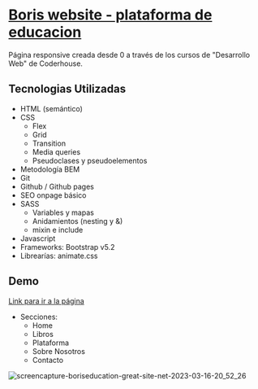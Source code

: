 # [Boris website - plataforma de educacion](boriseducation.great-site.net/)

Página responsive creada desde 0 a través de los cursos de "Desarrollo Web" de Coderhouse. 


## Tecnologias Utilizadas
- HTML (semántico)
- CSS
  - Flex
  - Grid
  - Transition
  - Media queries
  - Pseudoclases y pseudoelementos
- Metodología BEM
- Git
- Github / Github pages
- SEO onpage básico
- SASS
  - Variables y mapas
  - Anidamientos (nesting y &)
  - mixin e include
- Javascript
- Frameworks: Bootstrap v5.2
- Librearías: animate.css

## Demo

[Link para ir a la página](https://boriseducation.great-site.net/)

- Secciones:
  - Home
  - Libros
  - Plataforma
  - Sobre Nosotros
  - Contacto

![screencapture-boriseducation-great-site-net-2023-03-16-20_52_26](https://user-images.githubusercontent.com/53158588/225777453-9dc376cd-9f25-4b67-bda0-3f3f152b08d0.png)
